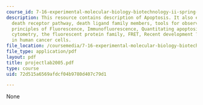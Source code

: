 ```yaml
---
course_id: 7-16-experimental-molecular-biology-biotechnology-ii-spring-2005
description: This resource contains description of Apoptosis. It also explains the
  death receptor pathway, death ligand family members, tools for observing apoptosis,
  principles of Fluorescence, Immunofluorescence, Quantitating apoptosis using flow
  cytometry, the fluorescent protein family, FRET, Recent development ?XIAP is important
  in human cancer cells.
file_location: /coursemedia/7-16-experimental-molecular-biology-biotechnology-ii-spring-2005/72d515a6569afdcf04b9780d407c79d1_projectlab2005.pdf
file_type: application/pdf
layout: pdf
title: projectlab2005.pdf
type: course
uid: 72d515a6569afdcf04b9780d407c79d1

---
```

None